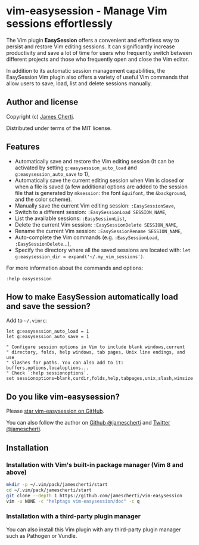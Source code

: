 # vim-easysession - Manage Vim sessions effortlessly

The Vim plugin **EasySession** offers a convenient and effortless way to persist and restore Vim editing sessions. It can significantly increase productivity and save a lot of time for users who frequently switch between different projects and those who frequently open and close the Vim editor.

In addition to its automatic session management capabilities, the EasySession Vim plugin also offers a variety of useful Vim commands that allow users to save, load, list and delete sessions manually.

## Author and license

Copyright (c) [James Cherti](https://www.jamescherti.com).

Distributed under terms of the MIT license.

## Features

- Automatically save and restore the Vim editing session (It can be activated by setting `g:easysession_auto_load` and `g:easysession_auto_save` to 1),
- Automatically save the current editing session when Vim is closed or when a file is saved (a few additional options are added to the session file that is generated by `mksession`: the font `&guifont`, the `&background`, and the color scheme).
- Manually save the current Vim editing session: `:EasySessionSave`,
- Switch to a different session: `:EasySessionLoad SESSION_NAME`,
- List the available sessions: `:EasySessionList`,
- Delete the current Vim session: `:EasySessionDelete SESSION_NAME`,
- Rename the current Vim session: `:EasySessionRename SESSION_NAME`,
- Auto-complete the Vim commands (e.g. `:EasySessionLoad`, `:EasySessionDelete`...),
- Specify the directory where all the saved sessions are located with: `let g:easysession_dir = expand('~/.my_vim_sessions')`.

For more information about the commands and options:
```viml
:help easysession
```

## How to make EasySession automatically load and save the session?

Add to `~/.vimrc`:
```viml
let g:easysession_auto_load = 1
let g:easysession_auto_save = 1

" Configure session options in Vim to include blank windows,current
" directory, folds, help windows, tab pages, Unix line endings, and use
" slashes for paths. You can also add to it: buffers,options,localoptions...
" Check `:help sessionoptions`.
set sessionoptions=blank,curdir,folds,help,tabpages,unix,slash,winsize
```

## Do you like vim-easysession?

Please [star vim-easysession on GitHub](https://github.com/jamescherti/vim-easysession).

You can also follow the author on [Github @jamescherti](https://github.com/jamescherti) and [Twitter @jamescherti](https://twitter.com/jamescherti).

## Installation

### Installation with Vim's built-in package manager (Vim 8 and above)

```bash
mkdir -p ~/.vim/pack/jamescherti/start
cd ~/.vim/pack/jamescherti/start
git clone --depth 1 https://github.com/jamescherti/vim-easysession
vim -u NONE -c "helptags vim-easysession/doc" -c q
```

### Installation with a third-party plugin manager

You can also install this Vim plugin with any third-party plugin manager such as Pathogen or Vundle.
